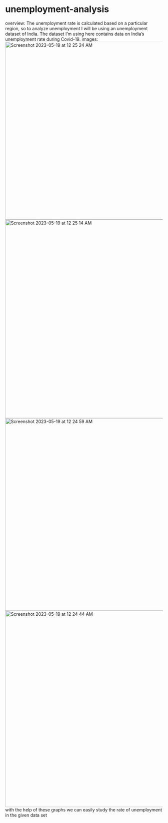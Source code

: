 # unemployment-analysis
overview:
The unemployment rate is calculated based on a particular region, so to analyze unemployment I will be using an unemployment dataset of India. The dataset I’m using here contains data on India’s unemployment rate during Covid-19.
images:
<img width="567" alt="Screenshot 2023-05-19 at 12 25 24 AM" src="https://github.com/yashshukla20/unemployment-analysis/assets/127749722/bc19d698-497a-4f9f-aa27-8d5f6647293c">
<img width="633" alt="Screenshot 2023-05-19 at 12 25 14 AM" src="https://github.com/yashshukla20/unemployment-analysis/assets/127749722/ae5927fe-6ad0-493e-aebe-32bd08ce5d59">
<img width="614" alt="Screenshot 2023-05-19 at 12 24 59 AM" src="https://github.com/yashshukla20/unemployment-analysis/assets/127749722/8071fff1-1dcd-4731-ae31-62a1933ab22f">
<img width="626" alt="Screenshot 2023-05-19 at 12 24 44 AM" src="https://github.com/yashshukla20/unemployment-analysis/assets/127749722/bfc8f7e4-f41d-4df3-8e07-623e38844a4b">
with the help of these graphs we can easily study the rate of unemployment in the given data set
